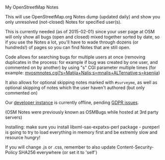 My OpenStreetMap Notes 

This will use OpenStreetMap.org Notes dump (updated daily) and show you only unresolved (not-closed) Notes for specified user(s).

This is currently needed (as of 2015-02-01) since your user page at OSM will
only show all bugs (open and closed) mixed together sorted by date, so if
you use the Notes a lot, you'll have to wade through dozens (or hundreds!)
of pages so you can find Notes that are still open.

Code allows for searching bugs for multiple users at once (removing
duplicates in the process: for example if bug was created by one user, and
commented on by another) by using "s" CGI parameter multiple times (for example:
<A HREF="http://my-notes.osm-hr.org/myosmnotes.cgi?s=Matija+Nalis;s=mnalis+ALTernative;s=ksenija">myosmnotes.cgi?s=Matija+Nalis;s=mnalis+ALTernative;s=ksenija</A>)

It also allows for optional skipping notes marked with `#surveyme`, as well as optional skipping of notes which the
user haven't authored (but only commented on)

Our <A HREF="http://my-notes.osm-hr.org/">developer instance</A> is currently offline, pending
<A HREF="https://blog.openstreetmap.org/2018/05/14/preparing-for-the-gdpr/">GDPR issues</A>. 

(OSM Notes were previously known as OSMBugs while hosted at 3rd party servers)

Installing:
make sure you install libxml-sax-expatxs-perl package - pureperl is going to try to load everything in memory first
and be extremly slow and resource hungry!

If you will change .js or .css, remember to also update Content-Security-Policy SHA256 everywhere (or set it to 'self')
